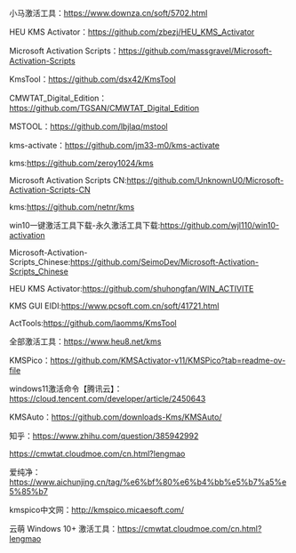 


小马激活工具：https://www.downza.cn/soft/5702.html

HEU KMS Activator：https://github.com/zbezj/HEU_KMS_Activator

Microsoft Activation Scripts：https://github.com/massgravel/Microsoft-Activation-Scripts

KmsTool：https://github.com/dsx42/KmsTool

CMWTAT_Digital_Edition：https://github.com/TGSAN/CMWTAT_Digital_Edition

MSTOOL：https://github.com/lbjlaq/mstool

kms-activate：https://github.com/jm33-m0/kms-activate

kms:https://github.com/zeroy1024/kms

Microsoft Activation Scripts CN:https://github.com/UnknownU0/Microsoft-Activation-Scripts-CN

kms:https://github.com/netnr/kms

win10一键激活工具下载-永久激活工具下载:https://github.com/wjl110/win10-activation

Microsoft-Activation-Scripts_Chinese:https://github.com/SeimoDev/Microsoft-Activation-Scripts_Chinese

HEU KMS Activator:https://github.com/shuhongfan/WIN_ACTIVITE

KMS GUI EIDI:https://www.pcsoft.com.cn/soft/41721.html

ActTools:https://github.com/laomms/KmsTool

全部激活工具：https://www.heu8.net/kms

KMSPico：https://github.com/KMSActivator-v11/KMSPico?tab=readme-ov-file

windows11激活命令【腾讯云】：https://cloud.tencent.com/developer/article/2450643

KMSAuto：https://github.com/downloads-Kms/KMSAuto/

知乎：https://www.zhihu.com/question/385942992

https://cmwtat.cloudmoe.com/cn.html?lengmao

爱纯净：https://www.aichunjing.cn/tag/%e6%bf%80%e6%b4%bb%e5%b7%a5%e5%85%b7

kmspico中文网：http://kmspico.micaesoft.com/

云萌 Windows 10+ 激活工具：https://cmwtat.cloudmoe.com/cn.html?lengmao
